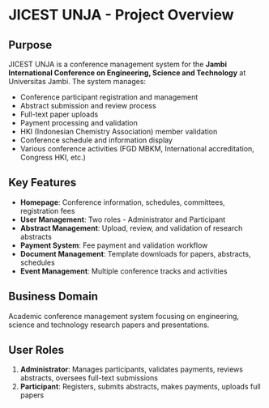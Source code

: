 # JICEST UNJA - Project Overview

## Purpose
JICEST UNJA is a conference management system for the **Jambi International Conference on Engineering, Science and Technology** at Universitas Jambi. The system manages:

- Conference participant registration and management
- Abstract submission and review process
- Full-text paper uploads
- Payment processing and validation
- HKI (Indonesian Chemistry Association) member validation
- Conference schedule and information display
- Various conference activities (FGD MBKM, International accreditation, Congress HKI, etc.)

## Key Features
- **Homepage**: Conference information, schedules, committees, registration fees
- **User Management**: Two roles - Administrator and Participant
- **Abstract Management**: Upload, review, and validation of research abstracts
- **Payment System**: Fee payment and validation workflow
- **Document Management**: Template downloads for papers, abstracts, schedules
- **Event Management**: Multiple conference tracks and activities

## Business Domain
Academic conference management system focusing on engineering, science and technology research papers and presentations.

## User Roles
1. **Administrator**: Manages participants, validates payments, reviews abstracts, oversees full-text submissions
2. **Participant**: Registers, submits abstracts, makes payments, uploads full papers